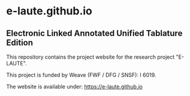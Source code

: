 # e-laute.github.io
## Electronic Linked Annotated Unified Tablature Edition

This repository contains the project website for the research project "E-LAUTE".

This project is funded by Weave (FWF / DFG / SNSF): I 6019.

The website is available under: https://e-laute.github.io
